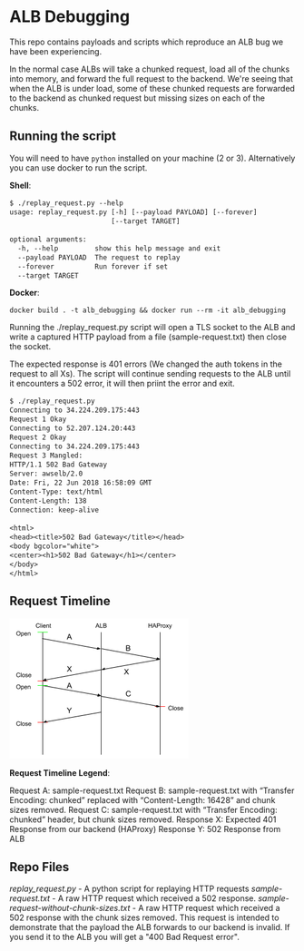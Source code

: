# ALB Debugging

This repo contains payloads and scripts which reproduce an ALB bug we have been experiencing.

In the normal case ALBs will take a chunked request, load all of the chunks into memory, and forward the full request to the backend. We're seeing that when the ALB is under load, some of these chunked requests are forwarded to the backend as chunked request but missing sizes on each of the chunks.

## Running the script

You will need to have `python` installed on your machine (2 or 3). Alternatively you can use docker to run the script.

**Shell**:

```shell
$ ./replay_request.py --help
usage: replay_request.py [-h] [--payload PAYLOAD] [--forever]
                         [--target TARGET]

optional arguments:
  -h, --help         show this help message and exit
  --payload PAYLOAD  The request to replay
  --forever          Run forever if set
  --target TARGET
```

**Docker**:
```shell
docker build . -t alb_debugging && docker run --rm -it alb_debugging
```

Running the ./replay_request.py script will open a TLS socket to the ALB and write a captured HTTP payload from a file (sample-request.txt) then close the socket. 

The expected response is 401 errors (We changed the auth tokens in the request to all Xs). The script will continue sending requests to the ALB until it encounters a 502 error, it will then priint the error and exit.

```
$ ./replay_request.py
Connecting to 34.224.209.175:443
Request 1 Okay
Connecting to 52.207.124.20:443
Request 2 Okay
Connecting to 34.224.209.175:443
Request 3 Mangled:
HTTP/1.1 502 Bad Gateway
Server: awselb/2.0
Date: Fri, 22 Jun 2018 16:58:09 GMT
Content-Type: text/html
Content-Length: 138
Connection: keep-alive

<html>
<head><title>502 Bad Gateway</title></head>
<body bgcolor="white">
<center><h1>502 Bad Gateway</h1></center>
</body>
</html>
```

## Request Timeline
![Request Timeline](./ALB_request_timeline.png)


**Request Timeline Legend**:

Request A: sample-request.txt
Request B: sample-request.txt with “Transfer Encoding: chunked” replaced with “Content-Length: 16428” and chunk sizes removed.
Request C: sample-request.txt with “Transfer Encoding: chunked” header, but chunk sizes removed.
Response X: Expected 401 Response from our backend (HAProxy)
Response Y: 502 Response from ALB

## Repo Files
*replay_request.py* - A python script for replaying HTTP requests
*sample-request.txt* - A raw HTTP request which received a 502 response.
*sample-request-without-chunk-sizes.txt* - A raw HTTP request which received a 502 response with the chunk sizes removed. This request is intended to demonstrate that the payload the ALB forwards to our backend is invalid. If you send it to the ALB you will get a "400 Bad Request error".
